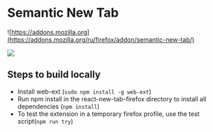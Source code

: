 # Semantic New Tab

![https://addons.mozilla.org](https://addons.mozilla.org/ru/firefox/addon/semantic-new-tab/)

![](https://imgur.com/download/ralU5hJ)

## Steps to build locally
* Install web-ext (`sudo npm install -g web-ext`)
* Run npm install in the react-new-tab-firefox directory to install all dependencies (`npm install`)
* To test the extension in a temporary firefox profile, use the test script(`npm run try`)
